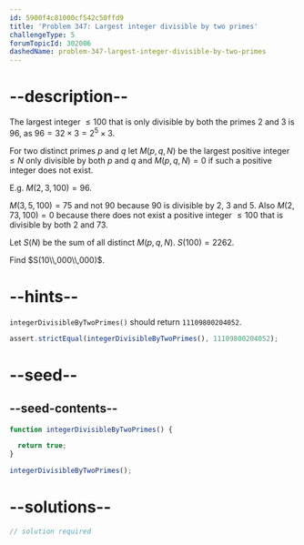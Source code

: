 ```yaml
---
id: 5900f4c81000cf542c50ffd9
title: 'Problem 347: Largest integer divisible by two primes'
challengeType: 5
forumTopicId: 302006
dashedName: problem-347-largest-integer-divisible-by-two-primes
---
```


# --description--

The largest integer $≤ 100$ that is only divisible by both the primes 2 and 3 is 96, as $96 = 32 \times 3 = 2^5 \times 3$.

For two distinct primes $p$ and $q$ let $M(p, q, N)$ be the largest positive integer $≤ N$ only divisible by both $p$ and $q$ and $M(p, q, N)=0$ if such a positive integer does not exist.

E.g. $M(2, 3, 100) = 96$.

$M(3, 5, 100) = 75$ and not 90 because 90 is divisible by 2, 3 and 5. Also $M(2, 73, 100) = 0$ because there does not exist a positive integer $≤ 100$ that is divisible by both 2 and 73.

Let $S(N)$ be the sum of all distinct $M(p, q, N)$. $S(100)=2262$.

Find $S(10\\,000\\,000)$.

# --hints--

`integerDivisibleByTwoPrimes()` should return `11109800204052`.

```js
assert.strictEqual(integerDivisibleByTwoPrimes(), 11109800204052);
```

# --seed--

## --seed-contents--

```js
function integerDivisibleByTwoPrimes() {

  return true;
}

integerDivisibleByTwoPrimes();
```

# --solutions--

```js
// solution required
```
